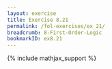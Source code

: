 ```yaml
---
layout: exercise
title: Exercise 8.21
permalink: /fol-exercises/ex_21/
breadcrumb: 8-First-Order-Logic
bookmarkID: ex8.21
---
```


{% include mathjax_support %}


